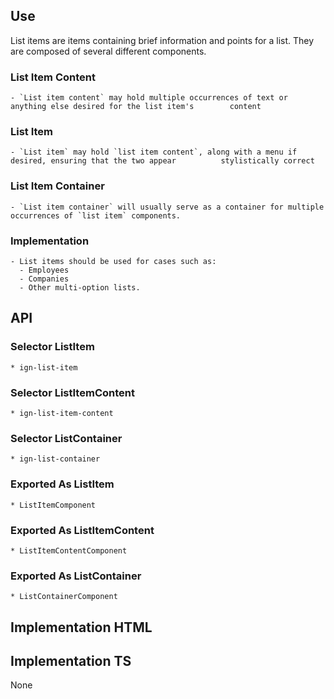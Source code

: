 ## Use
  List items are items containing brief information and points for a list. They are composed of several different components.

  ### List Item Content
    - `List item content` may hold multiple occurrences of text or anything else desired for the list item's        content

  ### List Item
    - `List item` may hold `list item content`, along with a menu if desired, ensuring that the two appear          stylistically correct

  ### List Item Container
    - `List item container` will usually serve as a container for multiple occurrences of `list item` components.

  ### Implementation
    - List items should be used for cases such as:
      - Employees
      - Companies
      - Other multi-option lists. 


## API
  ### Selector ListItem
    * ign-list-item

  ### Selector ListItemContent
    * ign-list-item-content

  ### Selector ListContainer
    * ign-list-container

  ### Exported As ListItem
    * ListItemComponent

  ### Exported As ListItemContent
    * ListItemContentComponent

  ### Exported As ListContainer
    * ListContainerComponent


## Implementation HTML
  <ign-list-container>
    <ign-list-item>
      <ign-list-item-content>
      </ign-list-item-content>
    </ign-list-item>
  </ign-list-container>


## Implementation TS
  None